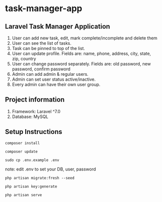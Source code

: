 # task-manager-app

## Laravel Task Manager Application
 
 1. User can add new task, edit, mark complete/incomplete and delete them
 2. User can see the list of tasks.
 3. Task can be pinned to top of the list.
 4. User can update profile. Fields are: name, phone, address, city, state, zip, country
 5. User can change password separately. Fields are: old password, new password, confirm password
 6. Admin can add admin & regular users.
 7. Admin can set user status active/inactive.
 8. Every admin can have their own user group.

## Project information
1. Framework: Laravel ^7.0
2. Database: MySQL

## Setup Instructions

`composer install`

`composer update`

`sudo cp .env.example .env`

note: edit .env to set your DB, user, password

`php artisan migrate:fresh --seed`

`php artisan key:generate`

`php artisan serve`
